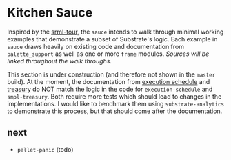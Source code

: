 # Kitchen Sauce

Inspired by the [srml-tour](https://github.com/JoshOrndorff/srml-tour), the `sauce` intends to walk through minimal working examples that demonstrate a subset of Substrate's logic. Each example in `sauce` draws heavily on existing code and documentation from `palette_support` as well as one or more `frame` modules. *Sources will be linked throughout the walk throughs.*

This section is under construction (and therefore not shown in the `master` build). At the moment, the documentation from [execution schedule](./schedule.md) and [treasury](./treasury) do NOT match the logic in the code for `execution-schedule` and `smpl-treasury`. Both require more tests which should lead to changes in the implementations. I would like to benchmark them using `substrate-analytics` to demonstrate this process, but that should come after the documentation.

## next

* `pallet-panic` (todo)
